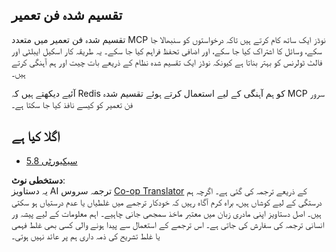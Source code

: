 <!--
CO_OP_TRANSLATOR_METADATA:
{
  "original_hash": "cd973a4e381337c6a3ac2443e7548e63",
  "translation_date": "2025-07-14T02:27:34+00:00",
  "source_file": "05-AdvancedTopics/mcp-scaling/README.md",
  "language_code": "ur"
}
-->
## تقسیم شدہ فن تعمیر

تقسیم شدہ فن تعمیر میں متعدد MCP نوڈز ایک ساتھ کام کرتے ہیں تاکہ درخواستوں کو سنبھالا جا سکے، وسائل کا اشتراک کیا جا سکے، اور اضافی تحفظ فراہم کیا جا سکے۔ یہ طریقہ کار اسکیل ایبلٹی اور فالٹ ٹولرنس کو بہتر بناتا ہے کیونکہ نوڈز ایک تقسیم شدہ نظام کے ذریعے بات چیت اور ہم آہنگی کرتے ہیں۔

آئیے دیکھتے ہیں کہ Redis کو ہم آہنگی کے لیے استعمال کرتے ہوئے تقسیم شدہ MCP سرور فن تعمیر کو کیسے نافذ کیا جا سکتا ہے۔ 

## اگلا کیا ہے

- [5.8 سیکیورٹی](../mcp-security/README.md)

**دستخطی نوٹ**:  
یہ دستاویز AI ترجمہ سروس [Co-op Translator](https://github.com/Azure/co-op-translator) کے ذریعے ترجمہ کی گئی ہے۔ اگرچہ ہم درستگی کے لیے کوشاں ہیں، براہ کرم آگاہ رہیں کہ خودکار ترجمے میں غلطیاں یا عدم درستیاں ہو سکتی ہیں۔ اصل دستاویز اپنی مادری زبان میں معتبر ماخذ سمجھی جانی چاہیے۔ اہم معلومات کے لیے پیشہ ور انسانی ترجمہ کی سفارش کی جاتی ہے۔ اس ترجمے کے استعمال سے پیدا ہونے والی کسی بھی غلط فہمی یا غلط تشریح کی ذمہ داری ہم پر عائد نہیں ہوتی۔